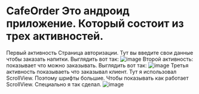 # CafeOrder Это андроид приложение. Который состоит из трех активностей. 
Первый активность Cтраница авторизации. Тут вы введите свои данные чтобы заказать напитки. Выглядить вот так:
![image](https://user-images.githubusercontent.com/91892949/211864887-72d4f98f-ed71-4613-b6d6-bde85ca4e6e1.png)
Второй активность: показывает что можно  заказывать. Выглядить вот так:
![image](https://user-images.githubusercontent.com/91892949/211865461-7ea93ec8-81ba-4e3f-84bf-a4b979bfac35.png)
Третья активность показываеть что заказывал клиент. Тут я использовал ScrollView. Поэтому шрифты большие. 
Чтобы показывать как работает ScrollView. Специально я так сделал.
![image](https://user-images.githubusercontent.com/91892949/211866185-f758750f-17b8-473a-bf01-da4b12baeab0.png)
